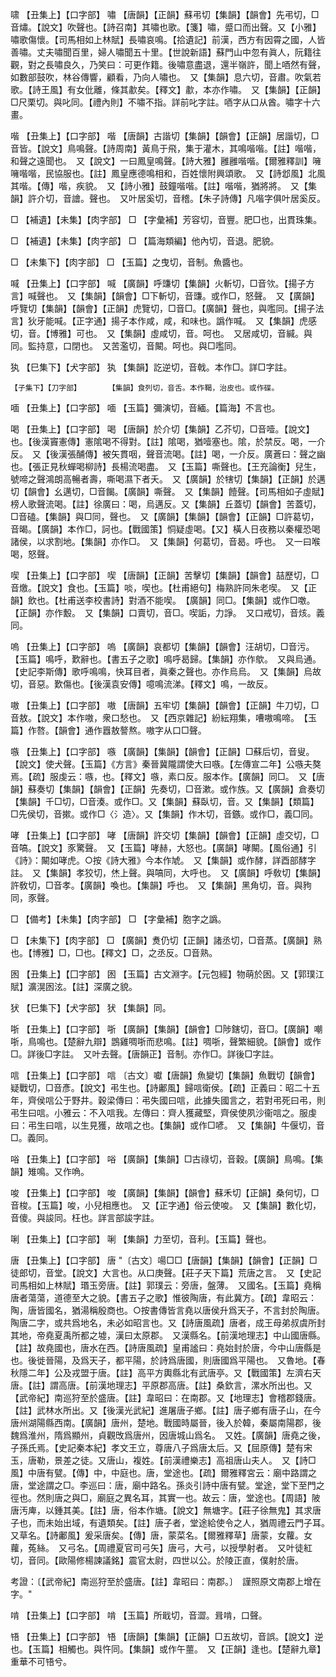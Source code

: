 <!-- { "loadSidebar": true } -->
啸	【丑集上】【口字部】	嘯	【唐韻】【正韻】蘇弔切【集韻】【韻會】先弔切，□音熽。【說文】吹聲也。【詩召南】其嘯也歌。【箋】嘯，蹙口而出聲。又【小雅】嘯歌傷懷。【司馬相如上林賦】長嘯哀鳴。【拾遺記】前漢，西方有因霄之國，人皆善嘯。丈夫嘯聞百里，婦人嘯聞五十里。【世說新語】蘇門山中忽有眞人，阮籍往觀，對之長嘯良久，乃笑曰：可更作籍。後嘯意盡退，還半嶺許，聞上唒然有聲，如數部鼓吹，林谷傳響，顧看，乃向人嘯也。　又【集韻】息六切，音肅。吹氣若歌。【詩王風】有女仳離，條其歗矣。【釋文】歗，本亦作嘯。　又【集韻】【正韻】□尺栗切。與叱同。【禮內則】不嘯不指。詳前叱字註。唒字从口从酋。嘯字十六畫。

喈	【丑集上】【口字部】	喈	【唐韻】古諧切【集韻】【韻會】【正韻】居諧切，□音皆。【說文】鳥鳴聲。【詩周南】黃鳥于飛，集于灌木，其鳴喈喈。【註】喈喈，和聲之遠聞也。　又【說文】一曰鳳皇鳴聲。【詩大雅】雝雝喈喈。【爾雅釋訓】噰噰喈喈，民協服也。【註】鳳皇應德鳴相和，百姓懷附興頌歌。　又【詩邶風】北風其喈。【傳】喈，疾貌。　又【詩小雅】鼓鐘喈喈。【註】喈喈，猶將將。　又【集韻】許介切，音譮。聲也。　又叶居奚切，音稽。【朱子詩傳】凡喈字俱叶居奚反。

□	【補遺】【未集】【肉字部】	□	【字彙補】芳容切，音豐。肥□也，出貫珠集。

□	【補遺】【未集】【肉字部】	□	【篇海類編】他內切，音退。肥貌。

□	【未集下】【肉字部】	□	【玉篇】之曳切，音制。魚醬也。

喊	【丑集上】【口字部】	喊	【廣韻】呼豏切【集韻】火斬切，□音欦。【揚子方言】喊聲也。　又【集韻】【韻會】□下斬切，音豏。或作□，怒聲。　又【廣韻】呼覽切【集韻】【韻會】【正韻】虎覽切，□音□。【廣韻】聲也，與嚂同。【揚子法言】狄牙能喊。【正字通】揚子本作咸，咸，和味也。譌作喊。　又【集韻】虎感切，音。【博雅】可也。　又【集韻】虛咸切，音。呵也。　又居咸切，音緘。與同。監持意，口閉也。　又苦濫切，音闞。呵也。與□嚂同。

犱	【巳集下】【犬字部】	犱	【集韻】訖逆切，音戟。本作□。詳□字註。

	【子集下】【刀字部】		【集韻】食列切，音舌。本作鞨，治皮也。或作碟。

喕	【丑集上】【口字部】	喕	【玉篇】彌演切，音緬。【篇海】不言也。

喝	【丑集上】【口字部】	喝	【唐韻】於介切【集韻】乙芥切，□音噎。【說文】也。【後漢竇憲傳】憲隂喝不得對。【註】隂喝，猶噎塞也。隂，於禁反。喝，一介反。　又【後漢張酺傳】被矢貫咽，聲音流喝。【註】喝，一介反。廣蒼曰：聲之幽也。【張正見秋蟬喝柳詩】長楊流喝盡。　又【玉篇】嘶聲也。【王充論衡】兒生，號啼之聲鴻朗高暢者壽，嘶喝濕下者夭。　又【廣韻】於犗切【集韻】【正韻】於邁切【韻會】幺邁切，□音餲。【廣韻】嘶聲。　又【集韻】饐聲。【司馬相如子虛賦】榜人歌聲流喝。【註】徐廣曰：喝，烏邁反。又【集韻】丘蓋切【韻會】苦蓋切，□音磕。【集韻】與□同，聲也。　又【廣韻】【集韻】【韻會】【正韻】□許葛切，音暍。【廣韻】本作□，訶也。【戰國策】恫疑虛喝。【又】橫人日夜務以秦權恐喝諸侯，以求割地。【集韻】亦作□。　又【集韻】何葛切，音曷。呼也。　又一曰喉喝，怒聲。

喫	【丑集上】【口字部】	喫	【唐韻】【正韻】苦擊切【集韻】【韻會】喆歷切，□音燩。【說文】食也。【玉篇】啖，喫也。【杜甫絕句】梅熟許同朱老喫。　又【正韻】飲也。【杜甫送李校書詩】對酒不能喫。　【廣韻】同□。【集韻】或作□噭。【正韻】亦作毄。　又【集韻】口賣切，音□。喫詬，力諍。　又口戒切，音烗。義同。

嗚	【丑集上】【口字部】	嗚	【廣韻】哀都切【集韻】【韻會】汪胡切，□音污。【玉篇】鳴呼，歎辭也。【書五子之歌】鳴呼曷歸。【集韻】亦作歍。　又與烏通。【史記李斯傳】歌呼鳴鳴，快耳目者，眞秦之聲也。亦作烏烏。　又【集韻】烏故切，音惡。歎傷也。【後漢袁安傳】噫鳴流涕。【釋文】鳴，一故反。

嗷	【丑集上】【口字部】	嗷	【唐韻】五牢切【集韻】【韻會】【正韻】牛刀切，□音敖。【說文】本作嗷，衆口愁也。　又【西京雜記】紛紜翔集，嘈嗷鳴啼。　【玉篇】作嗸。【韻會】通作囂敖謷熬。嗷字从口□聲。

嗾	【丑集上】【口字部】	嗾	【廣韻】【集韻】【韻會】【正韻】□蘇后切，音叟。【說文】使犬聲。【玉篇】《方言》秦晉冀隴謂使大曰嗾。【左傳宣二年】公嗾夫獒焉。【疏】服虔云：嗾，也。【釋文】嗾，素口反。服本作。【廣韻】同□。　又【唐韻】蘇奏切【集韻】【韻會】【正韻】先奏切，□音漱。或作族。又【廣韻】倉奏切【集韻】千□切，□音湊。或作□。又【集韻】蘇臥切，音。又【集韻】【類篇】□先侯切，音摗。或作□〈氵造〉。又【集韻】作木切，音鏃。或作□，義□同。

哮	【丑集上】【口字部】	哮	【唐韻】許交切【集韻】【韻會】【正韻】虛交切，□音嗃。【說文】豕驚聲。　又【玉篇】哮赫，大怒也。【廣韻】哮闞。【風俗通】引《詩》：闞如哮虎。○按《詩大雅》今本作虓。　又【集韻】或作酵，詳酉部酵字註。　又【集韻】孝狡切，烋上聲。與嗃同，大呼也。　又【廣韻】呼敎切【集韻】許敎切，□音孝。【廣韻】喚也。【集韻】呼也。　又【集韻】黑角切，音。與豞同，豕聲。

□	【備考】【未集】【肉字部】	□	【字彙補】胞字之譌。

□	【未集下】【肉字部】	□	【廣韻】煑仍切【正韻】諸丞切，□音蒸。【廣韻】熟也。【博雅】□，□也。【釋文】□，之丞反。□音熟。

囦	【丑集上】【囗字部】	囦	【玉篇】古文淵字。【元包經】物萌於囦。又【郭璞江賦】瀇滉囦泫。【註】深廣之貌。

犾	【巳集下】【犬字部】	犾	【集韻】同。

哳	【丑集上】【口字部】	哳	【廣韻】【集韻】【韻會】□陟鎋切，音□。【廣韻】嘲哳，鳥鳴也。【楚辭九辯】鵾雞啁哳而悲鳴。【註】啁哳，聲繁細貌。【韻會】或作□。詳後□字註。　又叶去聲。【唐韻正】音制。亦作□。詳後□字註。

唁	【丑集上】【口字部】	唁	〔古文〕囐【唐韻】魚變切【集韻】魚戰切【韻會】疑戰切，□音彥。【說文】弔生也。【詩鄘風】歸唁衛侯。【疏】正義曰：昭二十五年，齊侯唁公于野井。穀梁傳曰：弔失國曰唁，此據失國言之，若對弔死曰弔，則弔生曰唁。小雅云：不入唁我。左傳曰：齊人獲藏堅，齊侯使夙沙衞唁之。服虔曰：弔生曰唁，以生見獲，故唁之也。【集韻】或作□喭。　又【集韻】牛偃切，音□。義同。

唂	【丑集上】【口字部】	唂	【廣韻】【集韻】□古祿切，音穀。【廣韻】鳥鳴。【集韻】雉鳴。又作唃。

唆	【丑集上】【口字部】	唆	【廣韻】【集韻】【韻會】蘇禾切【正韻】桑何切，□音梭。【玉篇】唆，小兒相應也。　又【正字通】俗云使唆。　又【集韻】數化切，音傻。與誜同。枉也。詳言部誜字註。

唎	【丑集上】【口字部】	唎	【集韻】力至切，音利。【玉篇】聲也。

唐	【丑集上】【口字部】	唐	"〔古文〕啺□□【唐韻】【集韻】【韻會】【正韻】□徒郎切，音堂。【說文】大言也。从口庚聲。【莊子天下篇】荒唐之言。　又【史記司馬相如上林賦】瑉玉旁唐。【註】郭璞云：旁唐，盤薄。　又國名。【玉篇】堯稱唐者蕩蕩，道德至大之貌。【書五子之歌】惟彼陶唐，有此冀方。【疏】韋昭云：陶，唐皆國名，猶湯稱殷商也。○按書傳皆言堯以唐侯升爲天子，不言封於陶唐。陶唐二字，或共爲地名，未必如昭言也。又【詩唐風疏】唐者，成王母弟叔虞所封其地，帝堯夏禹所都之墟，漢曰太原郡。　又漢縣名。【前漢地理志】中山國唐縣。【註】故堯國也，唐水在西。【詩唐風疏】皇甫謐曰：堯始封於唐，今中山唐縣是也。後徙晉陽，及爲天子，都平陽，於詩爲唐國，則唐國爲平陽也。　又魯地。【春秋隱二年】公及戎盟于唐。【註】高平方輿縣北有武唐亭。又【戰國策】左濟右天唐。【註】謂高唐。【前漢地理志】平原郡高唐。【註】桑欽言，漯水所出也。又【武帝紀】南巡狩至於盛唐。【註】韋昭曰：在南郡。又【地理志】會稽郡錢唐。【註】武林水所出。又【後漢光武紀】進屠唐子鄉。【註】唐子鄉有唐子山，在今唐州湖陽縣西南。【廣韻】唐州，楚地。戰國時屬晉，後入於韓，秦屬南陽郡，後魏爲淮州，隋爲顯州，貞觀攺爲唐州，因唐城山爲名。　又姓。【廣韻】唐堯之後，子孫氏焉。【史記秦本紀】孝文王立，尊唐八子爲唐太后。又【屈原傳】楚有宋玉，唐勒，景差之徒。又唐山，複姓。【前漢禮樂志】高祖唐山夫人。　又【詩□風】中唐有甓。【傳】中，中庭也。唐，堂途也。【疏】爾雅釋宮云：廟中路謂之唐，堂途謂之□。李巡曰：唐，廟中路名。孫炎引詩中唐有甓。堂途，堂下至門之徑也。然則唐之與□，廟庭之異名耳，其實一也。故云：唐，堂途也。【周語】陂唐汚庳，以鍾其美。【註】唐，俗本作塘。【說文】無塘字。【莊子徐無鬼】其求唐子也，而未始出域，有遺類矣。【註】唐子者，堂途給使令之人，猶周禮云門子耳。　又草名。【詩鄘風】爰采唐矣。【傳】唐，蒙菜名。【爾雅釋草】唐蒙，女蘿。女蘿，菟絲。　又弓名。【周禮夏官司弓矢】唐弓，大弓，以授學射者。　又叶徒紅切，音同。【歐陽修楊諫議銘】震官太尉，四世以公。於陵正直，僕射於唐。

考證：〔【武帝紀】南巡狩至於盛唐。【註】韋昭曰：南郡。〕　謹照原文南郡上增在字。"

啃	【丑集上】【口字部】	啃	【玉篇】所戢切，音澀。咠啃，口聲。

啎	【丑集上】【口字部】	啎	【唐韻】【集韻】【正韻】□五故切，音誤。【說文】逆也。【玉篇】相觸也。與忤同。【集韻】或作午蘁。　又【正韻】逢也。【楚辭九章】重華不可啎兮。

